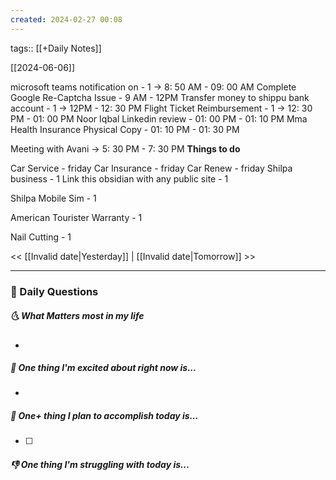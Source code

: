```yaml
---
created: 2024-02-27 00:08
---
```

tags:: [[+Daily Notes]]

[[2024-06-06]]

microsoft teams notification on - 1 -> 8: 50 AM - 09: 00 AM
Complete Google Re-Captcha Issue - 9 AM - 12PM
Transfer money to shippu bank account - 1 -> 12PM - 12: 30 PM
Flight Ticket Reimbursement - 1 -> 12: 30 PM - 01: 00 PM
Noor Iqbal Linkedin review - 01: 00 PM - 01: 10 PM
Mma Health Insurance Physical Copy - 01: 10 PM - 01: 30 PM

Meeting with Avani -> 5: 30 PM - 7: 30 PM
**Things to do**

Car Service - friday
Car Insurance - friday
Car Renew - friday
Shilpa business - 1
Link this obsidian with any public site - 1

Shilpa Mobile Sim - 1

American Tourister Warranty - 1



Nail Cutting - 1


<< [[Invalid date|Yesterday]] | [[Invalid date|Tomorrow]] >>

---
### 📅 Daily Questions
##### 🌜 What Matters most in my life
- 

##### 🙌 One thing I'm excited about right now is...
- 

##### 🚀 One+ thing I plan to accomplish today is...
- [ ] 

##### 👎 One thing I'm struggling with today is...
